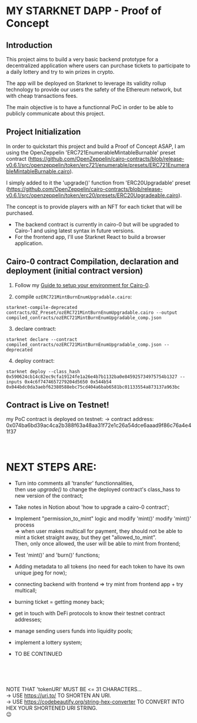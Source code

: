 # MY STARKNET DAPP - Proof of Concept

## Introduction

This project aims to build a very basic backend prototype for a decentralized application where users can purchase tickets to participate to a daily lottery and try to win prizes in crypto.

The app will be deployed on Starknet to leverage its validity rollup technology to provide our users the safety of the Ethereum network, but with cheap transactions fees.

The main objective is to have a functionnal PoC in order to be able to publicly communicate about this project.

## Project Initialization

In order to quickstart this project and build a Proof of Concept ASAP,
I am using the OpenZeppelin 'ERC721EnumerableMintableBurnable' preset contract (https://github.com/OpenZeppelin/cairo-contracts/blob/release-v0.6.1/src/openzeppelin/token/erc721/enumerable/presets/ERC721EnumerableMintableBurnable.cairo).

I simply added to it the 'upgrade()' function from 'ERC20Upgradable' preset (https://github.com/OpenZeppelin/cairo-contracts/blob/release-v0.6.1/src/openzeppelin/token/erc20/presets/ERC20Upgradeable.cairo).

The concept is to provide players with an NFT for each ticket that will be purchased.

- The backend contract is currently in cairo-0 but will be upgraded to Cairo-1 and using latest syntax in future versions.
- For the frontend app, I'll use Starknet React to build a browser application.

## Cairo-0 contract Compilation, declaration and deployment (initial contract version)

1. Follow my [Guide to setup your environment for Cairo-0](https://0xkubi.notion.site/How-to-compile-declare-and-deploy-a-Cairo-0-contract-on-Starknet-since-we-moved-to-Cairo-1-and-com-80fe006412ac49bd8c78d6951361ce71?pvs=4).

2. compile `ozERC721MintBurnEnumUpgradable.cairo`:

```
starknet-compile-deprecated contracts/OZ_Preset/ozERC721MintBurnEnumUpgradable.cairo --output compiled_contracts/ozERC721MintBurnEnumUpgradable_comp.json
```

3. declare contract:

```
starknet declare --contract compiled_contracts/ozERC721MintBurnEnumUpgradable_comp.json --deprecated
```

4. deploy contract:

```
starknet deploy --class_hash 0x590624cb14c82ec9cfa19124fe1a26e4b7b1132ba0e845925734975754b1327 --inputs 0x4c6f7474657279204d5650 0x544b54 0x044bdc0da3aebf62380588ebc75cd404a6bab6581bc01133554a873137a963bc

```

## Contract is Live on Testnet!

my PoC contract is deployed on testnet:
-> contract address: 0x074ba6bd39ac4ca2b388f63a48aa31f72e1c26a54dce6aaad9f86c76a4e41f37

<br >

# NEXT STEPS ARE:

- Turn into comments all 'transfer' functionnalities,  
  then use _upgrade()_ to change the deployed contract's class_hass to new version of the contract;

- Take notes in Notion about 'how to upgrade a cairo-0 contract';

- Implement "permission_to_mint" logic and modify 'mint()' modify 'mint()' process  
  => when user makes multicall for payment, they should not be able to mint a ticket straight away, but they get "allowed_to_mint".  
  Then, only once allowed, the user will be able to mint from frontend;

- Test 'mint()' and 'burn()' functions;

- Adding metadata to all tokens (no need for each token to have its own unique jpeg for now);

- connecting backend with frontend => try mint from frontend app + try multicall;

- burning ticket = getting money back;

- get in touch with DeFi protocols to know their testnet contract addresses;

- manage sending users funds into liquidity pools;

- implement a lottery system;

- TO BE CONTINUED

<br>
<br>
<br>

NOTE THAT 'tokenURI' MUST BE <= 31 CHARACTERS...  
-> USE https://uri.to/ TO SHORTEN AN URI.  
-> USE https://codebeautify.org/string-hex-converter TO CONVERT INTO HEX YOUR SHORTENED URI STRING.  
:wink:
